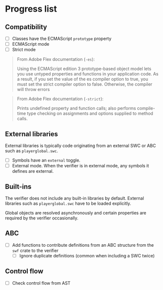 # Progress list

## Compatibility

* [ ] Classes have the ECMAScript `prototype` property
* [ ] ECMAScript mode
* [ ] Strict mode

> From Adobe Flex documentation (`-es`):
>
> Using the ECMAScript edition 3 prototype-based object model lets you use
> untyped properties and functions in your application code. As a result, if you
> set the value of the es compiler option to true, you must set the strict
> compiler option to false. Otherwise, the compiler will throw errors

> From Adobe Flex documentation (`-strict`):
>
> Prints undefined property and function calls; also performs compile-time
type checking on assignments and options supplied to method calls.

## External libraries

External libraries is typically code originating from an external SWC or ABC such as `playerglobal.swc`.

* [ ] Symbols have an `external` toggle.
* [ ] External mode. When the verifier is in external mode, any symbols it defines are external.

## Built-ins

The verifier does not include any built-in libraries by default. External libraries such as `playerglobal.swc` have to be loaded explicitly.

Global objects are resolved asynchronously and certain properties are required by the verifier occasionally.

## ABC

* [ ] Add functions to contribute definitions from an ABC structure from the `swf` crate to the verifier
  * [ ] Ignore duplicate definitions (common when including a SWC twice)

## Control flow

* [ ] Check control flow from AST